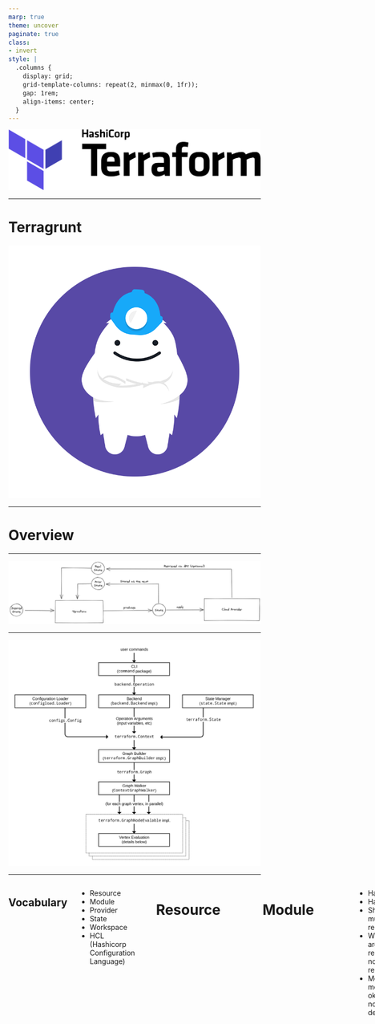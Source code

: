```yaml
---
marp: true
theme: uncover
paginate: true
class:
- invert
style: |
  .columns {
    display: grid;
    grid-template-columns: repeat(2, minmax(0, 1fr));
    gap: 1rem;
    align-items: center;
  }
---
```


![bg 50%](./img/1280px-Terraform_Logo.svg.png)

---

# Terragrunt

![bg 50% right](./img/terragrunt.png)

---

# Overview

---

![bg 90%](./img/state_feedback.png)

---

![bg 60%](./img/architecture-overview.png)

---

<div class="columns">
<div>

## Vocabulary

</div>

<div>

- Resource
- Module
- Provider
- State
- Workspace
- HCL (Hashicorp Configuration Language)

</div>

---

# Resource

---

![bg 90%](./img/resource-tf.png)

---

# Module

---

![bg 90%](./img/module2.png)

---

- Has Variables
- Has Outputs
- Should create multiple resources
- Wrapper around one resource is not recommended
- Meta-modules are ok but should not be too deep

---

# Provider

---

![bg 90%](./img/terraform-provider.png)

---

- Call the cloud provider API
- Perform CRUD (Create, Read, Update, Delete) Actions
- Are maintained by Hashicorp, the API provider and the community

---

# State

---

![bg 70%](./img/state.png)

---

- Contains the last attributes seen by Terraform
- Is updated only on `apply`
- Is usually stored in a bucket for collaboration

---

# Workspace

---

- A Workspace is a dedicated state
- By default Terraform uses the `default` workspace
- You can change it by using
- `terraform workspace select <workspace>`

---

- Workspaces are not used a lot
- They should not be used as a mean to represent an environment

---

# Graph building

---

![bg 70%](./img/architecture-overview.png)

---

![bg 70%](./img/example-graph.png)

---

# Layer or Stack

---

- Introduced by the community
- Means to split a complex infrastructure
- A Layer should represent a part of your infrastructure a team is in charge of (e.g. Network)
- Each layer has a dedicated state
- In a sense are a lot like workspaces
- But do not share exactly the same code

---

# Module Best practices

---

- Modules should be opinionated and designed to do one thing well.
- Evaluating a module should be based of
  - Encapsulation: Group infrastructure that is always deployed together.
  - Privileges: Restrict modules to privilege boundaries.
  - Volatility: Separate long-lived infrastructure from short-lived.
- Nesting modules is ok, as long as you don't nest them too much (2-deep limit).

---

- You can nest modules that does tagging/labelling/naming as much as you want.
- Inputs and Outputs should follow a consistent naming convention.
- Using a module in a layer should always specify the version.

---

- Breaking changes between versions of modules must be documented.
- Pay peculiar attention to required and optional variables
- Only one module per repository
- Modules should be tagged using semantic versionning.
- Modules should follow a strict repository setup that defines which tf files must be present.

---

## Let's take a break

have a stretch
drink some water

---

# Terragrunt

![bg 50% right](./img/terragrunt.png)

---

- Terragrunt is a complete wrapper around Terraform
- It adds new features and is based entirely around the concept of layer/stack
- Provides way to diminish the number of code duplication

---

```
terraform plan
terraform apply
```

```
terragrunt plan
terragrunt apply
```

---

- In Terragrunt each Layer is an instance of a module
- It forces you to create modules with a meaning
- Introduces multiple level of variables from less precise to most precise (e.g. common accross environments, specific to an environment)

---

- Uses a superset of HCL to achieve this
- It introduces new functions that can help keep your code DRY (Don't repeat yourself)

---

# Let's take a look

---

# `terragrunt.hcl` file

---

- There will always be a root `terragrunt.hcl` file
- There will always be a per-layer `terragrunt.hcl` file

---

- The root `terragrunt.hcl` file defines variables and terraform code that will be used by all layers
- The child `terragrunt.hcl` file will define the inclusion order of your variable files

---

![bg 65%](./img/terragrunt-root.png)

---

![bg 80%](./img/terragrunt-child.png)

---

- You can also define other files that will be included when executing `terragrunt`
- The order in which you define the different include will define the override order (First being less precise, last being most precise)

---

- In terraform to retrieve the outputs of another layer
- You need to use the `terraform_remote_state` datasource
- In terragrunt you can introduce `dependency` to retrieve those outputs

---

```hcl
dependency "accepter" {
  config_path = ../layers/accepter/staging"
}

dependency "requester" {
  config_path = ../layers/requester/staging
}

inputs = {
  accepter_vpc_id  = dependency.accepter.outputs.vpc_id
  requester_vpc_id = dependency.requester.outputs.vpc_id
}
```

---

# How does it work ?

---

# Let's do some exercices now
